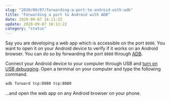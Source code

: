 ```yaml
---
slug: "2020/09/07/forwarding-a-port-to-android-with-adb"
title: "Forwarding a port to Android with ADB"
date: 2020-09-07 16:11:22
update: 2020-09-07 16:11:22
category: "status"
---
```


Say you are developing a web app which is accessible on the port `8080`. You want to open it on your Android device to verify if it works on an Android browser. You can do so by forwarding the port `8080` through [<abbr title="Android Debug Bridge">ADB</abbr>](https://developer.android.com/tools/releases/platform-tools).

Connect your Android device to your computer through USB and [turn on USB debugging](https://developer.android.com/studio/debug/dev-options#Enable-debugging). Open a terminal on your computer and type the following command.

```sh caption="Forwad a port to Android with adb"
adb forward tcp:8080 tcp:8080
```

…and open the web app on any Android browser on your phone.
